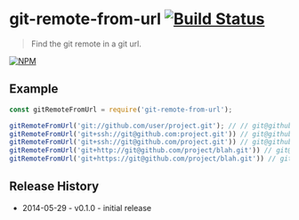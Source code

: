 # git-remote-from-url [![Build Status](https://secure.travis-ci.org/tkellen/node-git-remote-from-url.png?branch=master)](http://travis-ci.org/tkellen/node-git-remote-from-url)
> Find the git remote in a git url.

[![NPM](https://nodei.co/npm/git-remote-from-url.png)](https://nodei.co/npm/git-remote-from-url/)

## Example
```js
const gitRemoteFromUrl = require('git-remote-from-url');

gitRemoteFromUrl('git://github.com/user/project.git'); // // git@github.com:user/project.git
gitRemoteFromUrl('git+ssh://git@github.com:project.git')) // git@github.com:project.git
gitRemoteFromUrl('git+ssh://git@github.com/project.git')) // git@github.com:project.git
gitRemoteFromUrl('git+http://git@github.com/project/blah.git')) // git@github.com:project/blah.git
gitRemoteFromUrl('git+https://git@github.com/project/blah.git')) // git@github.com:project/blah.git
```

## Release History

* 2014-05-29 - v0.1.0 - initial release
